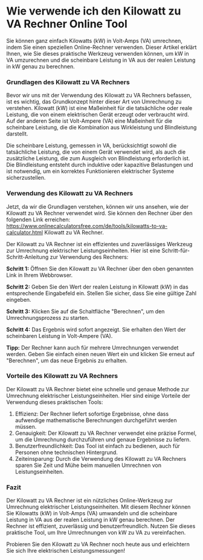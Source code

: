 Wie verwende ich den Kilowatt zu VA Rechner Online Tool
=======================================================

Sie können ganz einfach Kilowatts (kW) in Volt-Amps (VA) umrechnen, indem Sie einen speziellen Online-Rechner verwenden. Dieser Artikel erklärt Ihnen, wie Sie dieses praktische Werkzeug verwenden können, um kW in VA umzurechnen und die scheinbare Leistung in VA aus der realen Leistung in kW genau zu berechnen.

### Grundlagen des Kilowatt zu VA Rechners

Bevor wir uns mit der Verwendung des Kilowatt zu VA Rechners befassen, ist es wichtig, das Grundkonzept hinter dieser Art von Umrechnung zu verstehen. Kilowatt (kW) ist eine Maßeinheit für die tatsächliche oder reale Leistung, die von einem elektrischen Gerät erzeugt oder verbraucht wird. Auf der anderen Seite ist Volt-Ampere (VA) eine Maßeinheit für die scheinbare Leistung, die die Kombination aus Wirkleistung und Blindleistung darstellt.

Die scheinbare Leistung, gemessen in VA, berücksichtigt sowohl die tatsächliche Leistung, die von einem Gerät verwendet wird, als auch die zusätzliche Leistung, die zum Ausgleich von Blindleistung erforderlich ist. Die Blindleistung entsteht durch induktive oder kapazitive Belastungen und ist notwendig, um ein korrektes Funktionieren elektrischer Systeme sicherzustellen.

### Verwendung des Kilowatt zu VA Rechners

Jetzt, da wir die Grundlagen verstehen, können wir uns ansehen, wie der Kilowatt zu VA Rechner verwendet wird. Sie können den Rechner über den folgenden Link erreichen: https://www.onlinecalculatorsfree.com/de/tools/kilowatts-to-va-calculator.html Kilowatt zu VA Rechner.

Der Kilowatt zu VA Rechner ist ein effizientes und zuverlässiges Werkzeug zur Umrechnung elektrischer Leistungseinheiten. Hier ist eine Schritt-für-Schritt-Anleitung zur Verwendung des Rechners:

**Schritt 1:** Öffnen Sie den Kilowatt zu VA Rechner über den oben genannten Link in Ihrem Webbrowser.

**Schritt 2:** Geben Sie den Wert der realen Leistung in Kilowatt (kW) in das entsprechende Eingabefeld ein. Stellen Sie sicher, dass Sie eine gültige Zahl eingeben.

**Schritt 3:** Klicken Sie auf die Schaltfläche "Berechnen", um den Umrechnungsprozess zu starten.

**Schritt 4:** Das Ergebnis wird sofort angezeigt. Sie erhalten den Wert der scheinbaren Leistung in Volt-Ampere (VA).

**Tipp:** Der Rechner kann auch für mehrere Umrechnungen verwendet werden. Geben Sie einfach einen neuen Wert ein und klicken Sie erneut auf "Berechnen", um das neue Ergebnis zu erhalten.

### Vorteile des Kilowatt zu VA Rechners

Der Kilowatt zu VA Rechner bietet eine schnelle und genaue Methode zur Umrechnung elektrischer Leistungseinheiten. Hier sind einige Vorteile der Verwendung dieses praktischen Tools:

1. Effizienz: Der Rechner liefert sofortige Ergebnisse, ohne dass aufwendige mathematische Berechnungen durchgeführt werden müssen.
2. Genauigkeit: Der Kilowatt zu VA Rechner verwendet eine präzise Formel, um die Umrechnung durchzuführen und genaue Ergebnisse zu liefern.
3. Benutzerfreundlichkeit: Das Tool ist einfach zu bedienen, auch für Personen ohne technischen Hintergrund.
4. Zeiteinsparung: Durch die Verwendung des Kilowatt zu VA Rechners sparen Sie Zeit und Mühe beim manuellen Umrechnen von Leistungseinheiten.

### Fazit

Der Kilowatt zu VA Rechner ist ein nützliches Online-Werkzeug zur Umrechnung elektrischer Leistungseinheiten. Mit diesem Rechner können Sie Kilowatts (kW) in Volt-Amps (VA) umwandeln und die scheinbare Leistung in VA aus der realen Leistung in kW genau berechnen. Der Rechner ist effizient, zuverlässig und benutzerfreundlich. Nutzen Sie dieses praktische Tool, um Ihre Umrechnungen von kW zu VA zu vereinfachen.

Probieren Sie den Kilowatt zu VA Rechner noch heute aus und erleichtern Sie sich Ihre elektrischen Leistungsmessungen!